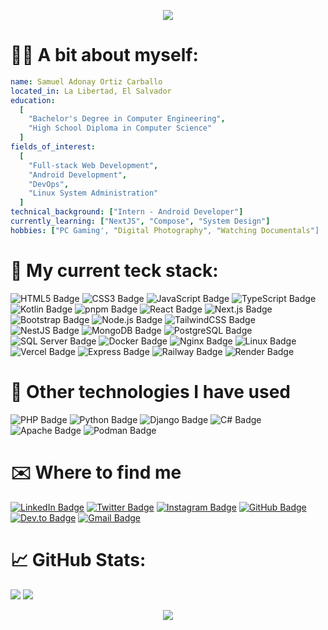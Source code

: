 <p align="center">
  <img src="https://capsule-render.vercel.app/api?type=waving&height=300&text=Hey!%20%20I'm%20Samuel%20Ortiz🙂‍↔️&textBg=false&desc=Web%20and%20Android%20Developer"/>
</p>


# 👨‍💻 A bit about myself:

```yaml
name: Samuel Adonay Ortiz Carballo
located_in: La Libertad, El Salvador
education:
  [
    "Bachelor's Degree in Computer Engineering",
    "High School Diploma in Computer Science"
  ]
fields_of_interest:
  [
    "Full-stack Web Development",
    "Android Development",
    "DevOps",
    "Linux System Administration"
  ]
technical_background: ["Intern - Android Developer"]
currently_learning: ["NextJS", "Compose", "System Design"]
hobbies: ["PC Gaming', "Digital Photography", "Watching Documentals"]
```

# 🚀 My current teck stack:
![HTML5 Badge](https://img.shields.io/badge/HTML5-E34F26?style=for-the-badge&logo=html5&logoColor=white)
![CSS3 Badge](https://img.shields.io/badge/CSS3-1572B6?style=for-the-badge&logo=css3&logoColor=white)
![JavaScript Badge](https://img.shields.io/badge/JavaScript-F7DF1E?style=for-the-badge&logo=javascript&logoColor=black)
![TypeScript Badge](https://img.shields.io/badge/TypeScript-3178C6?style=for-the-badge&logo=typescript&logoColor=white)
![Kotlin Badge](https://img.shields.io/badge/Kotlin-7F52FF?style=for-the-badge&logo=kotlin&logoColor=white)
![pnpm Badge](https://img.shields.io/badge/pnpm-F69220?style=for-the-badge&logo=pnpm&logoColor=white)
![React Badge](https://img.shields.io/badge/React-61DAFB?style=for-the-badge&logo=react&logoColor=black)
![Next.js Badge](https://img.shields.io/badge/Next.js-000000?style=for-the-badge&logo=next.js&logoColor=white)
![Bootstrap Badge](https://img.shields.io/badge/Bootstrap-7952B3?style=for-the-badge&logo=bootstrap&logoColor=white)
![Node.js Badge](https://img.shields.io/badge/Node.js-339933?style=for-the-badge&logo=nodedotjs&logoColor=white)
![TailwindCSS Badge](https://img.shields.io/badge/TailwindCSS-06B6D4?style=for-the-badge&logo=tailwindcss&logoColor=white)
![NestJS Badge](https://img.shields.io/badge/NestJS-E0234E?style=for-the-badge&logo=nestjs&logoColor=white)
![MongoDB Badge](https://img.shields.io/badge/MongoDB-47A248?style=for-the-badge&logo=mongodb&logoColor=white)
![PostgreSQL Badge](https://img.shields.io/badge/PostgreSQL-4169E1?style=for-the-badge&logo=postgresql&logoColor=white)
![SQL Server Badge](https://img.shields.io/badge/SQL%20Server-CC2927?style=for-the-badge&logo=microsoftsqlserver&logoColor=white)
![Docker Badge](https://img.shields.io/badge/Docker-2496ED?style=for-the-badge&logo=docker&logoColor=white)
![Nginx Badge](https://img.shields.io/badge/Nginx-009639?style=for-the-badge&logo=nginx&logoColor=white)
![Linux Badge](https://img.shields.io/badge/Linux-FCC624?style=for-the-badge&logo=linux&logoColor=black)
![Vercel Badge](https://img.shields.io/badge/Vercel-000000?style=for-the-badge&logo=vercel&logoColor=white)
![Express Badge](https://img.shields.io/badge/Express-000000?style=for-the-badge&logo=express&logoColor=white)
![Railway Badge](https://img.shields.io/badge/Railway-6912B9?style=for-the-badge&logo=railway&logoColor=white)
![Render Badge](https://img.shields.io/badge/Render-46E3B7?style=for-the-badge&logo=render&logoColor=black)


# 🔎 Other technologies I have used
![PHP Badge](https://img.shields.io/badge/PHP-777BB4?style=for-the-badge&logo=php&logoColor=white)
![Python Badge](https://img.shields.io/badge/Python-3776AB?style=for-the-badge&logo=python&logoColor=white)
![Django Badge](https://img.shields.io/badge/Django-092E20?style=for-the-badge&logo=django&logoColor=white)
![C# Badge](https://img.shields.io/badge/C%23-239120?style=for-the-badge&logo=csharp&logoColor=white)
![Apache Badge](https://img.shields.io/badge/Apache-D22128?style=for-the-badge&logo=apache&logoColor=white)
![Podman Badge](https://img.shields.io/badge/Podman-892CA0?style=for-the-badge&logo=podman&logoColor=white)

# ✉️ Where to find me
[![LinkedIn Badge](https://img.shields.io/badge/LinkedIn-0A66C2?style=for-the-badge&logo=linkedin&logoColor=white)](https://www.linkedin.com/in/samuel581/)
[![Twitter Badge](https://img.shields.io/badge/Twitter-1DA1F2?style=for-the-badge&logo=twitter&logoColor=white)](https://x.com/https_samuel581)
[![Instagram Badge](https://img.shields.io/badge/Instagram-E4405F?style=for-the-badge&logo=instagram&logoColor=white)](https://www.instagram.com/https.samuel581/)
[![GitHub Badge](https://img.shields.io/badge/GitHub-181717?style=for-the-badge&logo=github&logoColor=white)](https://github.com/Samuel581)
[![Dev.to Badge](https://img.shields.io/badge/DEV.to-000000?style=for-the-badge&logo=dev.to&logoColor=white)](https://dev.to/samuel581)
[![Gmail Badge](https://img.shields.io/badge/Gmail-EA4335?style=for-the-badge&logo=gmail&logoColor=white)](mailto:sml581@proton.me)

# 📈 GitHub Stats:
![](https://github-readme-stats.vercel.app/api?username=samuel581&show_icons=true&theme=normal)
![](https://github-readme-stats.vercel.app/api/top-langs/?username=samuel581&theme=default&hide_border=false&include_all_commits=false&count_private=false&layout=donut)

<p align="center">
  <img src="https://capsule-render.vercel.app/api?type=waving&height=150&section=footer"/>
</p>
